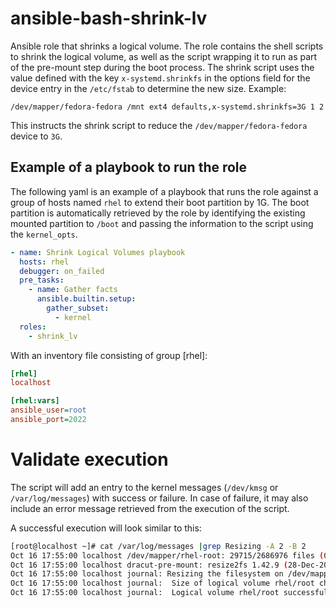 # ansible-bash-shrink-lv
Ansible role that shrinks a logical volume. The role contains the shell scripts to shrink the logical volume, as well as the script wrapping it to run as part of the pre-mount step during the boot process.
The shrink script uses the value defined with the key `x-systemd.shrinkfs` in the options field for the device entry in the `/etc/fstab` to determine the new size. Example:

```
/dev/mapper/fedora-fedora /mnt ext4 defaults,x-systemd.shrinkfs=3G 1 2
```

This instructs the shrink script to reduce the `/dev/mapper/fedora-fedora` device to `3G`.

## Example of a playbook to run the role
The following yaml is an example of a playbook that runs the role against a group of hosts named `rhel` to extend their boot partition by 1G.
The boot partition is automatically retrieved by the role by identifying the existing mounted partition to `/boot` and passing the information to the script using the `kernel_opts`.

```yaml
- name: Shrink Logical Volumes playbook
  hosts: rhel
  debugger: on_failed
  pre_tasks:
    - name: Gather facts
      ansible.builtin.setup:
        gather_subset:
          - kernel
  roles:
    - shrink_lv

```

With an inventory file consisting of group [rhel]:
```ini
[rhel]
localhost

[rhel:vars]
ansible_user=root
ansible_port=2022
```

# Validate execution
The script will add an entry to the kernel messages (`/dev/kmsg` or `/var/log/messages`) with success or failure.
In case of failure, it may also include an error message retrieved from the execution of the script.

A successful execution will look similar to this:
```bash
[root@localhost ~]# cat /var/log/messages |grep Resizing -A 2 -B 2
Oct 16 17:55:00 localhost /dev/mapper/rhel-root: 29715/2686976 files (0.2% non-contiguous), 534773/10743808 blocks
Oct 16 17:55:00 localhost dracut-pre-mount: resize2fs 1.42.9 (28-Dec-2013)
Oct 16 17:55:00 localhost journal: Resizing the filesystem on /dev/mapper/rhel-root to 9699328 (4k) blocks.#012The filesystem on /dev/mapper/rhel-root is now 9699328 blocks long.
Oct 16 17:55:00 localhost journal:  Size of logical volume rhel/root changed from 40.98 GiB (10492 extents) to 37.00 GiB (9472 extents).
Oct 16 17:55:00 localhost journal:  Logical volume rhel/root successfully resized.
```
